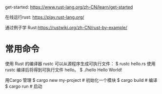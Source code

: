 
get-started: https://www.rust-lang.org/zh-CN/learn/get-started

在线运行rust: https://play.rust-lang.org/

通过例子学 Rust:https://rustwiki.org/zh-CN/rust-by-example/


# 常用命令
使用 Rust 的编译器 rustc 可以从源程序生成可执行文件：
$ rustc hello.rs
使用 rustc 编译后将得到可执行文件 hello。
$ ./hello
Hello World!


用Cargo 管理
$ cargo new my-project # 初始化一个模块
$ cargo build # 编译
$ cargo run # 启动

